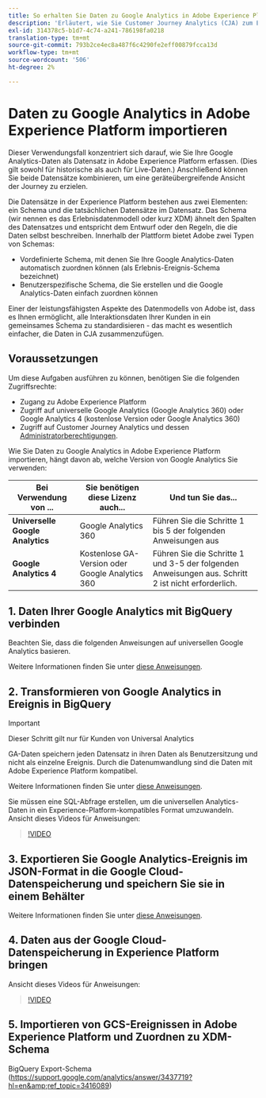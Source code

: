 ```yaml
---
title: So erhalten Sie Daten zu Google Analytics in Adobe Experience Platform zur Analyse in Customer Journey Analytics (CJA)
description: 'Erläutert, wie Sie Customer Journey Analytics (CJA) zum Erfassen Ihrer Google Analytics- und Firebase-Daten in Adobe Experience Platform einsetzen. '
exl-id: 314378c5-b1d7-4c74-a241-786198fa0218
translation-type: tm+mt
source-git-commit: 793b2ce4ec8a487f6c4290fe2eff00879fcca13d
workflow-type: tm+mt
source-wordcount: '506'
ht-degree: 2%

---
```



# Daten zu Google Analytics in Adobe Experience Platform importieren

Dieser Verwendungsfall konzentriert sich darauf, wie Sie Ihre Google Analytics-Daten als Datensatz in Adobe Experience Platform erfassen. (Dies gilt sowohl für historische als auch für Live-Daten.) Anschließend können Sie beide Datensätze kombinieren, um eine geräteübergreifende Ansicht der Journey zu erzielen.

Die Datensätze in der Experience Platform bestehen aus zwei Elementen: ein Schema und die tatsächlichen Datensätze im Datensatz. Das Schema (wir nennen es das Erlebnisdatenmodell oder kurz XDM) ähnelt den Spalten des Datensatzes und entspricht dem Entwurf oder den Regeln, die die Daten selbst beschreiben. Innerhalb der Plattform bietet Adobe zwei Typen von Schemas:

* Vordefinierte Schema, mit denen Sie Ihre Google Analytics-Daten automatisch zuordnen können (als Erlebnis-Ereignis-Schema bezeichnet)
* Benutzerspezifische Schema, die Sie erstellen und die Google Analytics-Daten einfach zuordnen können

Einer der leistungsfähigsten Aspekte des Datenmodells von Adobe ist, dass es Ihnen ermöglicht, alle Interaktionsdaten Ihrer Kunden in ein gemeinsames Schema zu standardisieren - das macht es wesentlich einfacher, die Daten in CJA zusammenzufügen.

## Voraussetzungen

Um diese Aufgaben ausführen zu können, benötigen Sie die folgenden Zugriffsrechte:

* Zugang zu Adobe Experience Platform
* Zugriff auf universelle Google Analytics (Google Analytics 360) oder Google Analytics 4 (kostenlose Version oder Google Analytics 360)
* Zugriff auf Customer Journey Analytics und dessen [Administratorberechtigungen](https://experienceleague.adobe.com/docs/analytics-platform/using/cja-overview/cja-overview.html?lang=de-DE#admin-access-permissions).

Wie Sie Daten zu Google Analytics in Adobe Experience Platform importieren, hängt davon ab, welche Version von Google Analytics Sie verwenden:

| Bei Verwendung von ... | Sie benötigen diese Lizenz auch... | Und tun Sie das... |
| --- | --- | --- |
| **Universelle Google Analytics** | Google Analytics 360 | Führen Sie die Schritte 1 bis 5 der folgenden Anweisungen aus |
| **Google Analytics 4** | Kostenlose GA-Version oder Google Analytics 360 | Führen Sie die Schritte 1 und 3-5 der folgenden Anweisungen aus. Schritt 2 ist nicht erforderlich. |

## 1. Daten Ihrer Google Analytics mit BigQuery verbinden

Beachten Sie, dass die folgenden Anweisungen auf universellen Google Analytics basieren.

Weitere Informationen finden Sie unter [diese Anweisungen](https://support.google.com/analytics/answer/3416092?hl=en).

## 2. Transformieren von Google Analytics in Ereignis in BigQuery

>[!IMPORTANT]
>
>Dieser Schritt gilt nur für Kunden von Universal Analytics

GA-Daten speichern jeden Datensatz in ihren Daten als Benutzersitzung und nicht als einzelne Ereignis. Durch die Datenumwandlung sind die Daten mit Adobe Experience Platform kompatibel.

Weitere Informationen finden Sie unter [diese Anweisungen](https://support.google.com/analytics/answer/3437618?hl=en).

Sie müssen eine SQL-Abfrage erstellen, um die universellen Analytics-Daten in ein Experience-Platform-kompatibles Format umzuwandeln. Ansicht dieses Videos für Anweisungen:

>[!VIDEO](https://video.tv.adobe.com/v/332634)

## 3. Exportieren Sie Google Analytics-Ereignis im JSON-Format in die Google Cloud-Datenspeicherung und speichern Sie sie in einem Behälter

Weitere Informationen finden Sie unter [diese Anweisungen](https://support.google.com/analytics/answer/3437719?hl=en&amp;ref_topic=3416089).

## 4. Daten aus der Google Cloud-Datenspeicherung in Experience Platform bringen

Ansicht dieses Videos für Anweisungen:

>[!VIDEO](https://video.tv.adobe.com/v/332641)

## 5. Importieren von GCS-Ereignissen in Adobe Experience Platform und Zuordnen zu XDM-Schema

BigQuery Export-Schema (https://support.google.com/analytics/answer/3437719?hl=en&amp;ref_topic=3416089)
